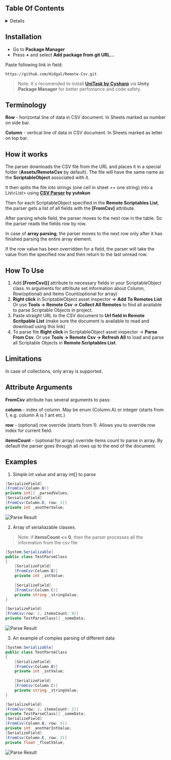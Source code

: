 ## Table Of Contents
<details>
<summary>Details</summary>
  
  - [Installation](#installation)
  - [Terminology](#terminology)
  - [How It Works](#how-it-works)
  - [How To Use](#how-to-use)
  - [Limitations](#limitations)
  - [Attribute Arguments](#attribute-arguments)
  - [Examples](#examples)

</details>

## Installation
 - Go to **Package Manager**
 - Press **+** and select **Add package from git URL...**

Paste following link in field:
```
https://github.com/Hidgal/Remote-Csv.git
```
> Note: It`s recomended to install **[UniTask by Cysharp](https://github.com/Cysharp/UniTask "UniTask")** via **Unity Package Manager** for better perfomance and code safety.

## Terminology
**Row** - horizontal line of data in CSV document. In Sheets marked as number on side bar.

**Column** - vertical line of data in CSV document. In Sheets marked as letter on top bar.

## How it works
The parser downloads the CSV file from the URL and places it in a special folder (**Assets/RemoteCsv** by default). The file will have the same name as the **ScriptableObject** associated with it.

It then splits the file into strings (one cell in sheet == one string) into a List<List<string>> using **[CSV Parser](https://github.com/yutokun/CSV-Parser) by yutokun**

Then for each ScriptableObject specified in the **Remote Scriptables List**, the parser gets a list of all fields with the **[FromCsv]** attribute.

After parsing whole field, the parser moves to the next row in the table. So the parser reads the fields row by row.

In case of **array parsing**, the parser moves to the next row only after it has finished parsing the entire array element.

If the row value has been overridden for a field, the parser will take the value from the specified row and then return to the last unread row.

## How To Use
1. Add **[FromCsv()]** attribute to necessary fields in your ScriptableObject class.
In arguments for attribute set information about Column, Row(optional) and Items Count(optional for array)
3. **Right click** in ScriptableObject asset inspector => **Add To Remotes List**
Or use **Tools -> Remote Csv -> Collect All Remotes** to find all available to parse Scriptable Objects in project.
4. Paste straight URL to the CSV document to **Url field in Remote Scritpable List** (make sure the document is available to read and download using this link)
5. To parse file **Right click** in ScriptableObject asset inspector -> **Parse From Csv**. 
Or use **Tools -> Remote Csv -> Refresh All** to load and parse all Scriptable Objects in **Remote Scriptables List**.

## Limitations
In case of collections, only array is supported.

## Attribute Arguments
**FromCsv** attribute has several arguments to pass:

**column** - index of column. May be enum (Column.A) or integer (starts from 1, e.g. column A is 1 ant etc.)

**row** - (optional) row override (starts from 1). Allows you to override row index for current field.

**itemsCount** - (optional for array) override items count to parse in array. By default the parser goes through all rows ​​up to the end of the document.

## Examples
1. Simple int value and array int[] to parse
```csharp
[SerializeField]
[FromCsv(Column.B)]
private int[] _parsedValues;
[SerializeField]
[FromCsv(Column.D, row: 2)]
private int _anotherValue;
```
![Parse Result](https://i.imgur.com/VUI6l4p.png "Parse Result")

2. Array of serialiazable classes. 
> Note: if **itemsCount <= 0**, then the parser processes all the information from the csv file

```csharp
[System.Serializable]
public class TestParseClass
{
    [SerializeField]
    [FromCsv(Column.B)]
    private int _intValue;
            
    [SerializeField]
    [FromCsv(Column.C)]
    private string _stringValue;
}

[SerializeField]
[FromCsv(row: 2, itemsCount: 0)]
private TestParseClass[] _someData;
```
![Parse Result](https://i.imgur.com/SFb5nhi.png "Parse Result")

3. An example of complex parsing of different data

```csharp
[System.Serializable]
public class TestParseClass
{
    [SerializeField]
    [FromCsv(Column.B)]
    private int _intValue;
            
    [SerializeField]
    [FromCsv(Column.C)]
    private string _stringValue;
}

[SerializeField]
[FromCsv(row: 2, itemsCount: 2)]
private TestParseClass[] _someData;
[SerializeField]
[FromCsv(Column.B, row: 5)]
private int _anotherIntValue;
[SerializeField]
[FromCsv(Column.E, row: 2)]
private float _floatValue;
```
![Parse Result](https://i.imgur.com/HxGt5Oo.png "Parse Result")
